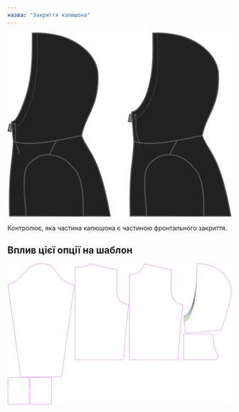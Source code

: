 ```yaml
---
назва: "Закриття капюшона"
---
```


![Закриття капюшона](./hoodclosure.svg)

Контролює, яка частина капюшона є частиною фронтального закриття.

## Вплив цієї опції на шаблон

![На цьому зображенні показано вплив цієї опції шляхом накладання декількох варіантів, які мають різне значення для цієї опції](huey_hoodclosure_sample.svg "Вплив цієї опції на шаблон")

